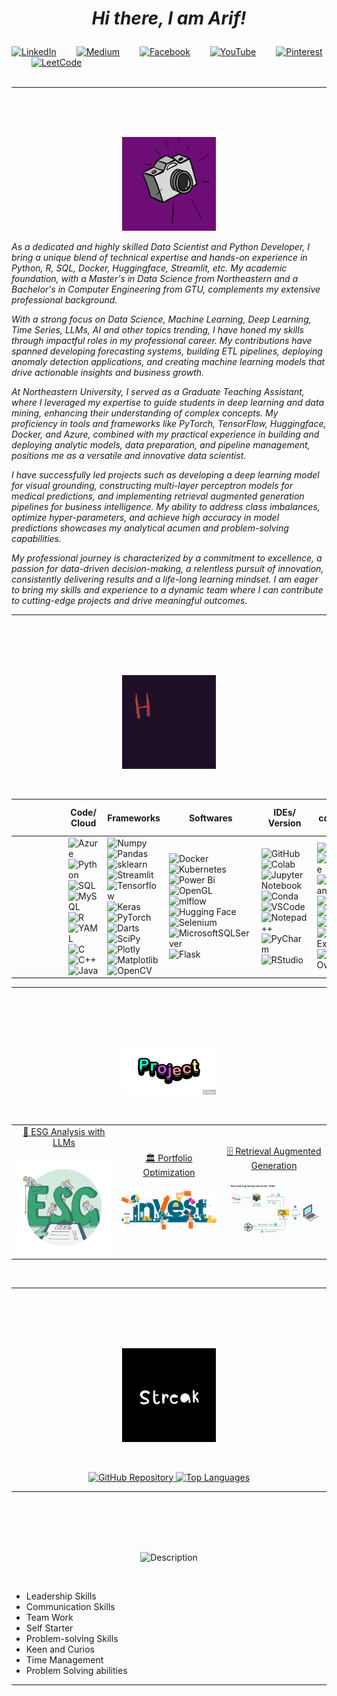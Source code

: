 <h1 align = "center"> 
  
  _Hi there, I am Arif!_
</h1>

[![LinkedIn](https://img.shields.io/badge/LinkedIn-0077B5?style=for-the-badge&logo=linkedin&logoColor=white)](https://www.linkedin.com/in/arif-sarfaraz-waghbakriwala-9424a1225/)&emsp;&emsp;
[![Medium](https://img.shields.io/badge/Medium-12100E?style=for-the-badge&logo=medium&logoColor=white)](https://medium.com/@arifwaghbakriwala97)&emsp;&emsp;
[![Facebook](https://img.shields.io/badge/Facebook-1877F2?style=for-the-badge&logo=facebook&logoColor=white)](https://www.facebook.com/arif.waghbakriwala.9)&emsp;&emsp;
[![YouTube](https://img.shields.io/badge/YouTube-FF0000?style=for-the-badge&logo=youtube&logoColor=white)](https://www.youtube.com/@ArifWaghbakriwala/featured)&emsp;&emsp;
[![Pinterest](https://img.shields.io/badge/Pinterest-%23E60023.svg?&style=for-the-badge&logo=Pinterest&logoColor=white)](https://in.pinterest.com/arifwaghbakriwala/)&emsp;&emsp;
[![LeetCode](https://img.shields.io/badge/-LeetCode-FFA116?style=for-the-badge&logo=LeetCode&logoColor=black)](https://leetcode.com/arif_wb/)&emsp;&emsp;
<br>
<br>

<p align="center">
  
  ___
</p>
<!-- <p align="center">
  <img src="https://github.com/arif9799/arif9799/blob/main/gifs/IntroGIF.gif" width="5000" alt="Description">
</p> -->


<br>
<br>



<!------------------------------------------------------------------------------------------------------------------------------------------------------------------------------------------------------------------ -->

<br>
  


<p align="center">
  <img src="https://github.com/arif9799/arif9799/blob/main/gifs/SnapShot2.gif" width="150" alt="Description">
</p>

_As a dedicated and highly skilled Data Scientist and Python Developer, I bring a unique blend of technical expertise and hands-on experience in Python, R, SQL, Docker, Huggingface, Streamlit, etc. My academic foundation, with a Master's in Data Science from Northeastern and a Bachelor's in Computer Engineering from GTU, complements my extensive professional background._

_With a strong focus on Data Science, Machine Learning, Deep Learning, Time Series, LLMs, AI and other topics trending, I have honed my skills through impactful roles in my professional career. My contributions have spanned developing forecasting systems, building ETL pipelines, deploying anomaly detection applications, and creating machine learning models that drive actionable insights and business growth._

_At Northeastern University, I served as a Graduate Teaching Assistant, where I leveraged my expertise to guide students in deep learning and data mining, enhancing their understanding of complex concepts. My proficiency in tools and frameworks like PyTorch, TensorFlow, Huggingface, Docker, and Azure, combined with my practical experience in building and deploying analytic models, data preparation, and pipeline management, positions me as a versatile and innovative data scientist._

_I have successfully led projects such as developing a deep learning model for visual grounding, constructing multi-layer perceptron models for medical predictions, and implementing retrieval augmented generation pipelines for business intelligence. My ability to address class imbalances, optimize hyper-parameters, and achieve high accuracy in model predictions showcases my analytical acumen and problem-solving capabilities._

_My professional journey is characterized by a commitment to excellence, a passion for data-driven decision-making, a relentless pursuit of innovation, consistently delivering results and a life-long learning mindset. I am eager to bring my skills and experience to a dynamic team where I can contribute to cutting-edge projects and drive meaningful outcomes._


<p align="center">
  
  ___
</p>
<br>
<br>
<br>
<br>




<!------------------------------------------------------------------------------------------------------------------------------------------------------------------------------------------------------------------ -->


<p align="center">
  <img src="https://github.com/arif9799/arif9799/blob/main/gifs/hw.gif" width="150" alt="Description">
</p>
<br>


| | | | | | | Code/ Cloud | Frameworks | Softwares | IDEs/ Version | I contribute to | | | | | | |
| --- | --- | --- | --- | --- | --- | --- | --- | --- | --- | --- | --- | --- | --- | --- | --- | --- | 
| | | | | | | ![Azure](https://img.shields.io/badge/azure-%230072C6.svg?style=flat&logo=microsoftazure&logoColor=white) <br> ![Python](https://img.shields.io/badge/Python-FFD43B?style=flat&logo=python&logoColor=darkgreen) <br> ![SQL](https://img.shields.io/badge/SQL-005C84?style=flat&logo=sql&logoColor=white) <br> ![MySQL](https://img.shields.io/badge/MySQL-000000?style=flat&logo=mysql&logoColor=white) <br> ![R](https://img.shields.io/badge/R-276DC3?style=flat&logo=r&logoColor=white) <br> ![YAML](https://img.shields.io/badge/yaml-%23ffffff.svg?style=flat&logo=yaml&logoColor=151515) <br> ![C](https://img.shields.io/badge/C-00599C?style=flat&logo=c&logoColor=white) <br> ![C++](https://img.shields.io/badge/C%2B%2B-00599C?style=flat&logo=c%2B%2B&logoColor=white) <br> ![Java](https://img.shields.io/badge/Java-ED8B00?style=flat&logo=openjdk&logoColor=white) | <!--2nd Column--> ![Numpy](https://img.shields.io/badge/Numpy-777BB4?style=flat&logo=numpy&logoColor=white) <br> ![Pandas](https://img.shields.io/badge/Pandas-2C2D72?style=flat&logo=pandas&logoColor=white) <br> ![sklearn](https://img.shields.io/badge/scikit_learn-F7931E?style=flat&logo=scikit-learn&logoColor=white) <br> ![Streamlit](https://img.shields.io/badge/-Streamlit-FF4B4B?style=flat&logo=streamlit&logoColor=white) <br> ![Tensorflow](https://img.shields.io/badge/TensorFlow-FF6F00?style=flat&logo=TensorFlow&logoColor=white) <br> ![Keras](https://img.shields.io/badge/Keras-FF0000?style=flat&logo=keras&logoColor=white) <br> ![PyTorch](https://img.shields.io/badge/PyTorch-EE4C2C?style=flat&logo=pytorch&logoColor=white) <br> ![Darts](https://img.shields.io/badge/darts-%230175C2.svg?style=flat&logo=darts&logoColor=white) <br> ![SciPy](https://img.shields.io/badge/SciPy-654FF0?style=flat&logo=SciPy&logoColor=white) <br> ![Plotly](https://img.shields.io/badge/Plotly-239120?style=flat&logo=plotly&logoColor=white) <br> ![Matplotlib](https://img.shields.io/badge/Matplotlib-%23ffffff.svg?style=flat&logo=Matplotlib&logoColor=black) <br> ![OpenCV](https://img.shields.io/badge/opencv-%23white.svg?style=flat&logo=opencv&logoColor=white) | <!--3rd Column--> ![Docker](https://img.shields.io/badge/docker-%230db7ed.svg?style=flat&logo=docker&logoColor=white) <br> ![Kubernetes](https://img.shields.io/badge/kubernetes-%23326ce5.svg?style=flat&logo=kubernetes&logoColor=white) <br> ![Power Bi](https://img.shields.io/badge/power_bi-F2C811?style=flat&logo=powerbi&logoColor=black) <br> ![OpenGL](https://img.shields.io/badge/OpenGL-%23FFFFFF.svg?style=flat&logo=opengl) <br> ![mlflow](https://img.shields.io/badge/mlflow-%23d9ead3.svg?style=flat&logo=numpy&logoColor=blue) <br> ![Hugging Face](https://img.shields.io/badge/%F0%9F%A4%97%20Hugging%20Face-Spaces-orange) <br> ![Selenium](https://img.shields.io/badge/Selenium-43B02A?style=flat&logo=Selenium&logoColor=white) <br> ![MicrosoftSQLServer](https://img.shields.io/badge/Microsoft%20SQL%20Server-CC2927?style=flat&logo=microsoft%20sql%20server&logoColor=white) <br> ![Flask](https://img.shields.io/badge/flask-%23000.svg?style=flat&logo=flask&logoColor=white)| <!--4th Column--> ![GitHub](https://img.shields.io/badge/github-%23121011.svg?style=flat&logo=github&logoColor=white) <br> ![Colab](https://img.shields.io/badge/Colab-F9AB00?style=flat&logo=googlecolab&color=525252) <br> ![Jupyter Notebook](https://img.shields.io/badge/jupyter-%23FA0F00.svg?style=flat&logo=jupyter&logoColor=white) <br> ![Conda](https://img.shields.io/badge/conda-342B029.svg?&style=flat&logo=anaconda&logoColor=white) <br> ![VSCode](https://img.shields.io/badge/VSCode-0078D4?style=flat&logo=visual%20studio%20code&logoColor=white) <br> ![Notepad++](https://img.shields.io/badge/Notepad++-90E59A.svg?style=flat&logo=notepad%2B%2B&logoColor=black) <br> ![PyCharm](https://img.shields.io/badge/PyCharm-000000.svg?&style=flat&logo=PyCharm&logoColor=white) <br> ![RStudio](https://img.shields.io/badge/RStudio-75AADB?style=flat&logo=RStudio&logoColor=white)| <!--5th Column--> ![Medium](https://img.shields.io/badge/Medium-12100E?style=flat&logo=medium&logoColor=white)<br> ![LeetCode](https://img.shields.io/badge/LeetCode-000000?style=flat&logo=LeetCode&logoColor=#d16c06) <br> ![Hackerrank](https://img.shields.io/badge/-Hackerrank-2EC866?style=flat&logo=HackerRank&logoColor=white) <br> ![Kaggle](https://img.shields.io/badge/Kaggle-035a7d?style=flat&logo=kaggle&logoColor=white) <br> ![Quora](https://img.shields.io/badge/Quora-%23B92B27.svg?style=flat&logo=Quora&logoColor=white) <br> ![Reddit](https://img.shields.io/badge/Reddit-%23FF4500.svg?style=flat&logo=Reddit&logoColor=white) <br> ![Stack Exchange](https://img.shields.io/badge/StackExchange-%23ffffff.svg?style=flat&logo=StackExchange) <br> ![Stack Overflow](https://img.shields.io/badge/-Stackoverflow-FE7A16?style=flat&logo=stack-overflow&logoColor=white)| | | | | | |

<p align="center">
  
  ___
</p>
<br>
<br>
<br>
<br>




<p align="center">
  <img src="https://github.com/arif9799/arif9799/blob/main/Images/projects.gif" width="150" alt="Description">
</p>
<br>

<table align="center" style="width: 100%; table-layout: fixed;">
  <tr align="center" style="width: 100%">
    <td align="center" style="width: 33%;">
      <a href="https://github.com/arif9799/HFST-ESG-Analysis">🌿 ESG Analysis with LLMs </a> <br><br>
      <img src="https://github.com/arif9799/arif9799/blob/main/Images/ESGAnalysis.gif" style="width: 100%;">
    </td>
    <td align="center" style="width: 33%;">
      <a href="https://github.com/arif9799/HFST-Portfolio-Optimization">🏛 Portfolio Optimization </a> <br><br>
      <img src="https://github.com/arif9799/arif9799/blob/main/Images/PortfolioOptimization.gif" style="width: 100%;">
    </td>
    <td align="center" style="width: 33%;">
      <a href="https://github.com/arif9799/HFST-RAG-LLMs">🗄 Retrieval Augmented Generation </a> <br><br>
      <img src="https://github.com/arif9799/arif9799/blob/main/Images/RAG.gif" style="width: 100%;">
    </td>
  </tr>
  
</table>
<br>

<p align="center">
  
  ___
</p>
<br>
<br>
<br>
<br>




<!------------------------------------------------------------------------------------------------------------------------------------------------------------------------------------------------------------------ -->
<p align="center">
  <img src="https://github.com/arif9799/arif9799/blob/main/Images/streak.gif" width="150" alt="Description">
</p>
<br>
<p align="center">
    <a href="https://github.com/arif9799">
      <img src="https://github-readme-streak-stats.herokuapp.com/?user=arif9799&stroke=ffffff&background=1c1917&ring=0891b2&fire=0891b2&currStreakNum=ffffff&currStreakLabel=0891b2&sideNums=ffffff&sideLabels=ffffff&dates=ffffff&hide_border=true" alt="GitHub Repository" />
    </a>
    <a href="https://github.com/arif9799" align="left">
      <img src="https://github-readme-stats.vercel.app/api/top-langs/?username=arif9799&langs_count=10&title_color=0891b2&text_color=ffffff&icon_color=0891b2&bg_color=1c1917&hide_border=true&locale=en&custom_title=Top%20%Languages" alt="Top Languages" />
    </a>
</p>
  
<p align="center">
  
  ___
</p>
<br>
<br>
<br>
<br>
<!------------------------------------------------------------------------------------------------------------------------------------------------------------------------------------------------------------------ -->


  <p align="center">
  <img src="https://github.com/arif9799/arif9799/blob/main/gifs/grow.gif" width="150" alt="Description">
</p>
<br>
  
- Leadership Skills
- Communication Skills
- Team Work
- Self Starter
- Problem-solving Skills
- Keen and Curios
- Time Management
- Problem Solving abilities


<p align="center">
  
  ___
</p>
<br>
<br>
<br>
<br>


<!------------------------------------------------------------------------------------------------------------------------------------------------------------------------------------------------------------------ -->

  




